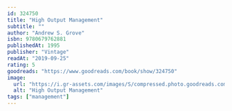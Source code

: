 ```yaml
---
id: 324750
title: "High Output Management"
subtitle: ""
author: "Andrew S. Grove"
isbn: 9780679762881
publishedAt: 1995
publisher: "Vintage"
readAt: "2019-09-25"
rating: 5
goodreads: "https://www.goodreads.com/book/show/324750"
image:
  url: "https://i.gr-assets.com/images/S/compressed.photo.goodreads.com/books/1347800461l/324750.jpg"
  alt: "High Output Management"
tags: ["management"]
---
```

